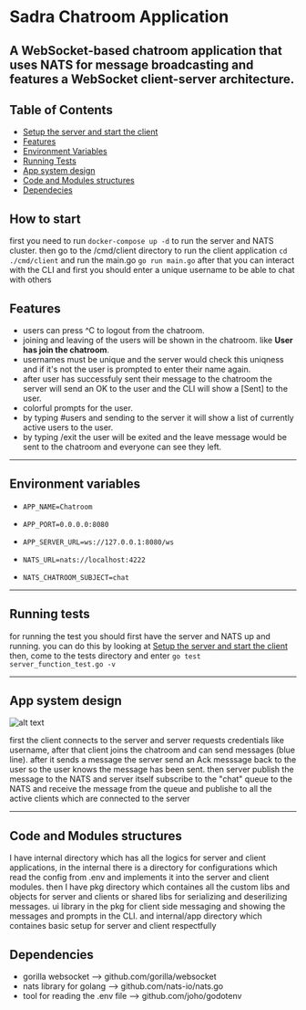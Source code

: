 # Sadra Chatroom Application
A WebSocket-based chatroom application that uses NATS for message broadcasting and features a WebSocket client-server architecture.
---

## Table of Contents
- [Setup the server and start the client](#how-to-start)
- [Features](#features)
- [Environment Variables](#environment-variables)
- [Running Tests](#running-tests)
- [App system design](#app-system-design)
- [Code and Modules structures](#code-and-modules-structures)
- [Dependecies](#dependencies)


## How to start
first you need to run ``` docker-compose up -d ```
to run the server and NATS cluster.
then go to the /cmd/client directory to run the client application
```cd ./cmd/client``` and run the main.go ```go run main.go```
after that you can interact with the CLI and first you should enter a unique username to be able to chat with others

## Features
- users can press ^C to logout from the chatroom.
- joining and leaving of the users will be shown in the chatroom. like **User has join the chatroom**.
- usernames must be unique and the server would check this uniqness and if it's not the user is prompted to enter their name again.
- after user has successfuly sent their message to the chatroom the server will send an OK to the user and the CLI will show a [Sent] to the user.
- colorful prompts for the user.
- by typing #users and sending to the server it will show a list of currently active users to the user.
- by typing /exit the user will be exited and the leave message would be sent to the chatroom and everyone can see they left.

---
## Environment variables
- ```APP_NAME=Chatroom```
- ```APP_PORT=0.0.0.0:8080```
- ```APP_SERVER_URL=ws://127.0.0.1:8080/ws```

- ```NATS_URL=nats://localhost:4222```
- ```NATS_CHATROOM_SUBJECT=chat```

---
## Running tests
for running the test you should first have the server and NATS up and running. you can 
do this by looking at [Setup the server and start the client](#how-to-start)
then, come to the tests directory and enter ```go test server_function_test.go -v```

---
## App system design
![alt text](./assets/image.png)

first the client connects to the server and server requests credentials like username, after that client joins the chatroom and can send messages (blue line).
after it sends a message the server send an Ack messsage back to the user so the user knows the message has been sent. then server publish the message to the NATS and server itself subscribe to the "chat" queue to the NATS and receive the message from the queue and publishe to all the active clients which are connected to the server

---
## Code and Modules structures
I have internal directory which has all the logics for server and client applications, in the internal there is a directory for configurations which read the config from .env and implements it into the server and client modules.
then I have pkg directory which containes all the custom libs and objects for server and clients or shared libs for serializing and deserilizing messages.
ui library in the pkg for client side messaging and showing the messages and prompts in the CLI. 
and internal/app directory which containes basic setup for server and client respectfully




## Dependencies
- gorilla websocket --> github.com/gorilla/websocket
- nats library for golang --> github.com/nats-io/nats.go
- tool for reading the .env file --> github.com/joho/godotenv